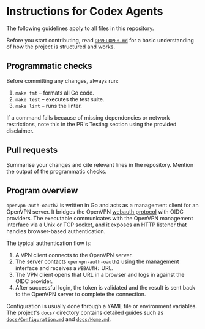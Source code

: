 # Instructions for Codex Agents

The following guidelines apply to all files in this repository.

Before you start contributing, read [`DEVELOPER.md`](DEVELOPER.md) for a basic
understanding of how the project is structured and works.

## Programmatic checks

Before committing any changes, always run:

1. `make fmt` – formats all Go code.
2. `make test` – executes the test suite.
3. `make lint` – runs the linter.

If a command fails because of missing dependencies or network restrictions, note this in the PR's Testing section using the provided disclaimer.

## Pull requests

Summarise your changes and cite relevant lines in the repository. Mention the output of the programmatic checks.

## Program overview

`openvpn-auth-oauth2` is written in Go and acts as a management client for an
OpenVPN server. It bridges the OpenVPN [webauth protocol](https://github.com/OpenVPN/openvpn3/blob/master/doc/webauth.md)
with OIDC providers. The executable communicates with the OpenVPN management
interface via a Unix or TCP socket, and it exposes an HTTP listener that handles
browser-based authentication.

The typical authentication flow is:

1. A VPN client connects to the OpenVPN server.
2. The server contacts `openvpn-auth-oauth2` using the management interface and
   receives a `WEBAUTH:` URL.
3. The VPN client opens that URL in a browser and logs in against the OIDC
   provider.
4. After successful login, the token is validated and the result is sent back to
   the OpenVPN server to complete the connection.

Configuration is usually done through a YAML file or environment variables. The
project's `docs/` directory contains detailed guides such as
[`docs/Configuration.md`](docs/Configuration.md) and
[`docs/Home.md`](docs/Home.md).
